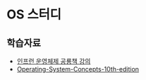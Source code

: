 # OS 스터디 

## 학습자료
- [인프런 운영체제 공룡책 강의](https://www.inflearn.com/course/%EC%9A%B4%EC%98%81%EC%B2%B4%EC%A0%9C-%EA%B3%B5%EB%A3%A1%EC%B1%85-%EC%A0%84%EA%B3%B5%EA%B0%95%EC%9D%98)
- [Operating-System-Concepts-10th-edition](https://os.ecci.ucr.ac.cr/slides/Abraham-Silberschatz-Operating-System-Concepts-10th-2018.pdf)